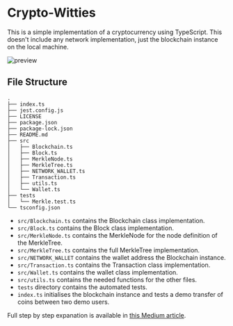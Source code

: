 # Crypto-Witties

This is a simple implementation of a cryptocurrency using TypeScript. This doesn't include any network implementation, just the blockchain instance on the local machine.

![preview](https://i.imgur.com/GNr4qWB.jpg)

## File Structure

```
.
├── index.ts
├── jest.config.js
├── LICENSE
├── package.json
├── package-lock.json
├── README.md
├── src
│   ├── Blockchain.ts
│   ├── Block.ts
│   ├── MerkleNode.ts
│   ├── MerkleTree.ts
│   ├── NETWORK_WALLET.ts
│   ├── Transaction.ts
│   ├── utils.ts
│   └── Wallet.ts
├── tests
│   └── Merkle.test.ts
└── tsconfig.json
```

- `src/Blockchain.ts` contains the Blockchain class implementation.
- `src/Block.ts` contains the Block class implementation.
- `src/MerkleNode.ts` contains the MerkleNode for the node definition of the MerkleTree.
- `src/MerkleTree.ts` contains the full MerkleTree implementation.
- `src/NETWORK_WALLET` contains the wallet address the Blockchain instance.
- `src/Transaction.ts` contains the Transaction class implementation.
- `src/Wallet.ts` contains the wallet class implementation.
- `src/utils.ts` contains the needed functions for the other files.
- `tests` directory contains the automated tests.
- `index.ts` initialises the blockchain instance and tests a demo transfer of coins between two demo users.

Full step by step expanation is available in [this Medium article](https://levelup.gitconnected.com/lets-create-a-cryptocurrency-for-fun-42894b50e44c).
